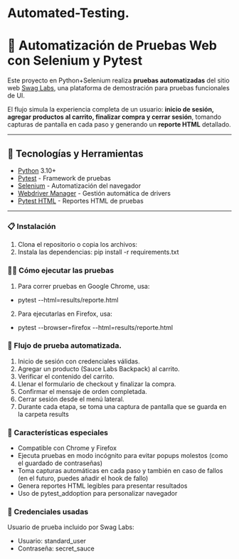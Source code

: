 # Automated-Testing.

# 🧪 Automatización de Pruebas Web con Selenium y Pytest

Este proyecto en Python+Selenium realiza **pruebas automatizadas** del sitio web [Swag Labs](https://www.saucedemo.com/), una plataforma de demostración para pruebas funcionales de UI.

El flujo simula la experiencia completa de un usuario: **inicio de sesión, agregar productos al carrito, finalizar compra y cerrar sesión**, tomando capturas de pantalla en cada paso y generando un **reporte HTML** detallado.

---

## 🚀 Tecnologías y Herramientas

- [Python](https://www.python.org/) 3.10+
- [Pytest](https://docs.pytest.org/) - Framework de pruebas
- [Selenium](https://www.selenium.dev/) - Automatización del navegador
- [Webdriver Manager](https://pypi.org/project/webdriver-manager/) - Gestión automática de drivers
- [Pytest HTML](https://pypi.org/project/pytest-html/) - Reportes HTML de pruebas

---

### 📋 Instalación
1. Clona el repositorio o copia los archivos:
2. Instala las dependencias: pip install -r requirements.txt


### 🧑‍💻 Cómo ejecutar las pruebas
1. Para correr pruebas en Google Chrome, usa:
- pytest --html=results/reporte.html

2. Para ejecutarlas en Firefox, usa:
- pytest --browser=firefox --html=results/reporte.html


### 🧪 Flujo de prueba automatizada.
1. Inicio de sesión con credenciales válidas.
2. Agregar un producto (Sauce Labs Backpack) al carrito.
3. Verificar el contenido del carrito.
4. Llenar el formulario de checkout y finalizar la compra.
5. Confirmar el mensaje de orden completada.
6. Cerrar sesión desde el menú lateral.
7. Durante cada etapa, se toma una captura de pantalla que se guarda en la carpeta results


###  🧩 Características especiales
- Compatible con Chrome y Firefox
- Ejecuta pruebas en modo incógnito para evitar popups molestos (como el guardado de contraseñas)
- Toma capturas automáticas en cada paso y también en caso de fallos (en el futuro, puedes añadir el hook de fallo)
- Genera reportes HTML legibles para presentar resultados
- Uso de pytest_addoption para personalizar navegador


### 📌 Credenciales usadas
Usuario de prueba incluido por Swag Labs:
- Usuario: standard_user
- Contraseña: secret_sauce

